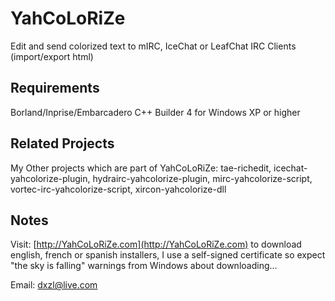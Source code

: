 # YahCoLoRiZe
Edit and send colorized text to mIRC, IceChat or LeafChat IRC Clients (import/export html)

## Requirements
Borland/Inprise/Embarcadero C++ Builder 4 for Windows XP or higher

## Related Projects
My Other projects which are part of YahCoLoRiZe: tae-richedit, icechat-yahcolorize-plugin, hydrairc-yahcolorize-plugin, mirc-yahcolorize-script, vortec-irc-yahcolorize-script, xircon-yahcolorize-dll

## Notes
Visit: [http://YahCoLoRiZe.com](http://YahCoLoRiZe.com) to download english, french or spanish installers, I use a self-signed certificate so expect "the sky is falling" warnings from Windows about downloading...


Email: [dxzl@live.com](dxzl@live.com)
